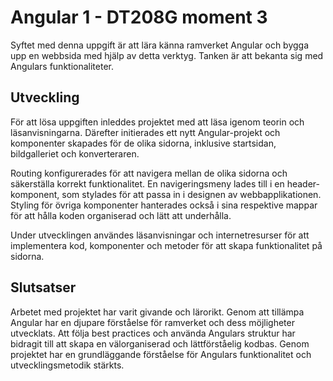 # Angular 1 - DT208G moment 3
Syftet med denna uppgift är att lära känna ramverket Angular och bygga upp en webbsida med hjälp av detta verktyg.
Tanken är att bekanta sig med Angulars funktionaliteter.

## Utveckling
För att lösa uppgiften inleddes projektet med att läsa igenom teorin och läsanvisningarna. Därefter initierades ett nytt Angular-projekt och komponenter skapades för de olika sidorna, inklusive startsidan, bildgalleriet och konverteraren.

Routing konfigurerades för att navigera mellan de olika sidorna och säkerställa korrekt funktionalitet. En navigeringsmeny lades till i en header-komponent, som stylades för att passa in i designen av webbapplikationen. Styling för övriga komponenter hanterades också i sina respektive mappar för att hålla koden organiserad och lätt att underhålla.

Under utvecklingen användes läsanvisningar och internetresurser för att implementera kod, komponenter och metoder för att skapa funktionalitet på sidorna.

## Slutsatser
Arbetet med projektet har varit givande och lärorikt. Genom att tillämpa Angular har en djupare förståelse för ramverket och dess möjligheter utvecklats. Att följa best practices och använda Angulars struktur har bidragit till att skapa en välorganiserad och lättförståelig kodbas. Genom projektet har en grundläggande förståelse för Angulars funktionalitet och utvecklingsmetodik stärkts.
